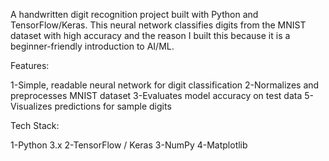 A handwritten digit recognition project built with Python and TensorFlow/Keras. This neural network classifies digits from the MNIST dataset with high accuracy 
and the reason I built this  because it is  a beginner-friendly introduction to AI/ML.

Features:

1-Simple, readable neural network for digit classification
2-Normalizes and preprocesses MNIST dataset
3-Evaluates model accuracy on test data
5-Visualizes predictions for sample digits

Tech Stack:

1-Python 3.x
2-TensorFlow / Keras
3-NumPy
4-Matplotlib

